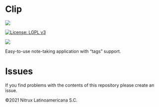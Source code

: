 # Clip
![](https://mauikit.org/wp-content/uploads/2018/12/maui_project_logo.png)

[![License: LGPL v3](https://img.shields.io/badge/License-LGPL%20v3-blue.svg)](https://www.gnu.org/licenses/lgpl-3.0)

![](https://nxos.org/wp-content/uploads/2025/02/Screenshot_20250228_212736.png)

Easy-to-use note-taking application with “tags” support.

# Issues
If you find problems with the contents of this repository please create an issue.

©2021 Nitrux Latinoamericana S.C.
